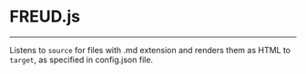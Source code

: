 FREUD.js
=====
----
Listens to `source` for files with .md extension and renders them as HTML to `target`, as specified in config.json file.